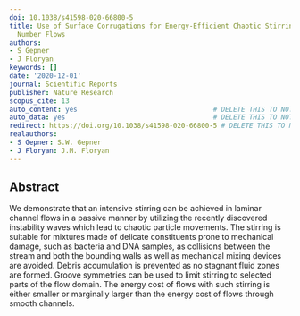 ```yaml
---
doi: 10.1038/s41598-020-66800-5
title: Use of Surface Corrugations for Energy-Efficient Chaotic Stirring in Low Reynolds
  Number Flows
authors:
- S Gepner
- J Floryan
keywords: []
date: '2020-12-01'
journal: Scientific Reports
publisher: Nature Research
scopus_cite: 13
auto_content: yes                                  # DELETE THIS TO NOT AUTO GENERATE CONTENT
auto_data: yes                                     # DELETE THIS TO NOT AUTO GENERATE METADATA
redirect: https://doi.org/10.1038/s41598-020-66800-5 # DELETE THIS TO NOT REDIRECT
realauthors:
- S Gepner: S.W. Gepner
- J Floryan: J.M. Floryan
---
```



## Abstract
We demonstrate that an intensive stirring can be achieved in laminar channel flows in a passive manner by utilizing the recently discovered instability waves which lead to chaotic particle movements. The stirring is suitable for mixtures made of delicate constituents prone to mechanical damage, such as bacteria and DNA samples, as collisions between the stream and both the bounding walls as well as mechanical mixing devices are avoided. Debris accumulation is prevented as no stagnant fluid zones are formed. Groove symmetries can be used to limit stirring to selected parts of the flow domain. The energy cost of flows with such stirring is either smaller or marginally larger than the energy cost of flows through smooth channels.
